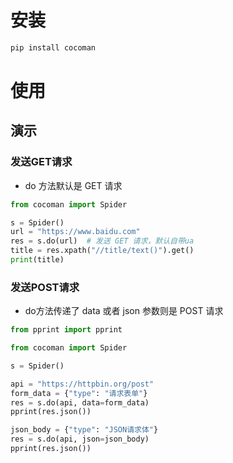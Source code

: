 # 安装

```bash
pip install cocoman
```

# 使用

## 演示

### 发送GET请求

- do 方法默认是 GET 请求

```python
from cocoman import Spider

s = Spider()
url = "https://www.baidu.com"
res = s.do(url)  # 发送 GET 请求，默认自带ua
title = res.xpath("//title/text()").get()
print(title)
```

### 发送POST请求

- do方法传递了 data 或者 json 参数则是 POST 请求

```python
from pprint import pprint

from cocoman import Spider

s = Spider()

api = "https://httpbin.org/post"
form_data = {"type": "请求表单"}
res = s.do(api, data=form_data)
pprint(res.json())

json_body = {"type": "JSON请求体"}
res = s.do(api, json=json_body)
pprint(res.json())

```